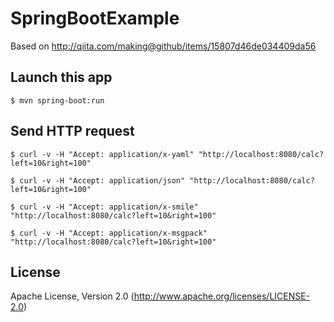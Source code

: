 # SpringBootExample
Based on http://qiita.com/making@github/items/15807d46de034409da56

## Launch this app

```
$ mvn spring-boot:run
```

## Send HTTP request

```
$ curl -v -H "Accept: application/x-yaml" "http://localhost:8080/calc?left=10&right=100"

$ curl -v -H "Accept: application/json" "http://localhost:8080/calc?left=10&right=100"

$ curl -v -H "Accept: application/x-smile" "http://localhost:8080/calc?left=10&right=100"

$ curl -v -H "Accept: application/x-msgpack" "http://localhost:8080/calc?left=10&right=100"
```

## License

Apache License, Version 2.0 (http://www.apache.org/licenses/LICENSE-2.0)
